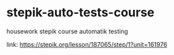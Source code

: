 # stepik-auto-tests-course
housework stepik course automatik testing

link:  https://stepik.org/lesson/187065/step/1?unit=161976
